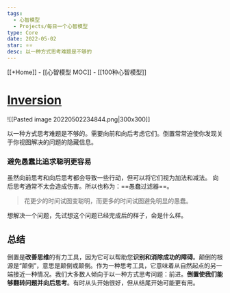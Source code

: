 ```yaml
---
tags:
  - 心智模型
  - Projects/每日一个心智模型
type: Core
date: 2022-05-02
star: ⭐⭐
desc: 以一种方式思考难题是不够的
---
```

[[+Home]] - [[心智模型 MOC]] - [[100种心智模型]]


# **[Inversion](https://fs.blog/2013/10/inversion/)**
![[Pasted image 20220502234844.png|300x300]]



以一种方式思考难题是不够的。需要向前和向后考虑它们。倒置常常迫使你发现关于你视图解决的问题的隐藏信息。


### 避免愚蠢比追求聪明更容易

虽然向前思考和向后思考都会导致一些行动，但可以将它们视为加法和减法。
向后思考通常不太会造成伤害。所以也称为：==愚蠢过滤器==。


>花更少的时间试图变聪明，而更多的时间试图避免明显的愚蠢。


想解决一个问题，先试想这个问题已经完成后的样子，会是什么样。

## 总结
倒置是**改善思维**的有力工具，因为它可以帮助您**识别和消除成功的障碍**。颠倒的根源是“颠倒”，意思是颠倒或颠倒。作为一种思考工具，它意味着从自然起点的另一端接近一种情况。我们大多数人倾向于以一种方式思考问题：前进。**倒置使我们能够翻转问题并向后思考**。有时从头开始很好，但从结尾开始可能更有用。